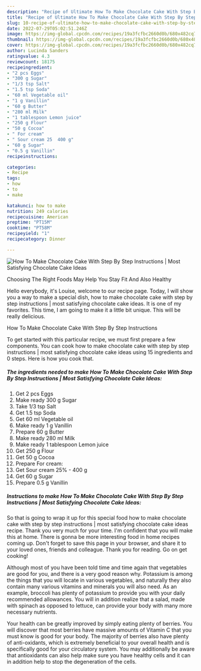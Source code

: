 ```yaml
---
description: "Recipe of Ultimate How To Make Chocolate Cake With Step By Step Instructions | Most Satisfying Chocolate Cake Ideas"
title: "Recipe of Ultimate How To Make Chocolate Cake With Step By Step Instructions | Most Satisfying Chocolate Cake Ideas"
slug: 10-recipe-of-ultimate-how-to-make-chocolate-cake-with-step-by-step-instructions-most-satisfying-chocolate-cake-ideas
date: 2022-07-29T05:02:51.246Z
image: https://img-global.cpcdn.com/recipes/19a3fcfbc2660d0b/680x482cq70/how-to-make-chocolate-cake-with-step-by-step-instructions-most-satisfying-chocolate-cake-ideas-recipe-main-photo.jpg
thumbnail: https://img-global.cpcdn.com/recipes/19a3fcfbc2660d0b/680x482cq70/how-to-make-chocolate-cake-with-step-by-step-instructions-most-satisfying-chocolate-cake-ideas-recipe-main-photo.jpg
cover: https://img-global.cpcdn.com/recipes/19a3fcfbc2660d0b/680x482cq70/how-to-make-chocolate-cake-with-step-by-step-instructions-most-satisfying-chocolate-cake-ideas-recipe-main-photo.jpg
author: Lucinda Sanders
ratingvalue: 4.3
reviewcount: 18175
recipeingredient:
- "2 pcs Eggs"
- "300 g Sugar"
- "1/3 tsp Salt"
- "1.5 tsp Soda"
- "60 ml Vegetable oil"
- "1 g Vanillin"
- "60 g Butter"
- "280 ml Milk"
- "1 tablespoon Lemon juice"
- "250 g Flour"
- "50 g Cocoa"
- " For cream"
- " Sour cream 25  400 g"
- "60 g Sugar"
- "0.5 g Vanillin"
recipeinstructions:

categories:
- Recipe
tags:
- how
- to
- make

katakunci: how to make 
nutrition: 249 calories
recipecuisine: American
preptime: "PT15M"
cooktime: "PT58M"
recipeyield: "1"
recipecategory: Dinner

---
```



![How To Make Chocolate Cake With Step By Step Instructions | Most Satisfying Chocolate Cake Ideas](https://img-global.cpcdn.com/recipes/19a3fcfbc2660d0b/680x482cq70/how-to-make-chocolate-cake-with-step-by-step-instructions-most-satisfying-chocolate-cake-ideas-recipe-main-photo.jpg)

Choosing The Right Foods May Help You Stay Fit And Also Healthy

Hello everybody, it's Louise, welcome to our recipe page. Today, I will show you a way to make a special dish, how to make chocolate cake with step by step instructions | most satisfying chocolate cake ideas. It is one of my favorites. This time, I am going to make it a little bit unique. This will be really delicious.

How To Make Chocolate Cake With Step By Step Instructions 

To get started with this particular recipe, we must first prepare a few components. You can cook how to make chocolate cake with step by step instructions | most satisfying chocolate cake ideas using 15 ingredients and 0 steps. Here is how you cook that.

<!--inarticleads1-->

##### The ingredients needed to make How To Make Chocolate Cake With Step By Step Instructions | Most Satisfying Chocolate Cake Ideas:

1. Get 2 pcs Eggs
1. Make ready 300 g Sugar
1. Take 1/3 tsp Salt
1. Get 1.5 tsp Soda
1. Get 60 ml Vegetable oil
1. Make ready 1 g Vanillin
1. Prepare 60 g Butter
1. Make ready 280 ml Milk
1. Make ready 1 tablespoon Lemon juice
1. Get 250 g Flour
1. Get 50 g Cocoa
1. Prepare  For cream:
1. Get  Sour cream 25% - 400 g
1. Get 60 g Sugar
1. Prepare 0.5 g Vanillin




<!--inarticleads2-->

##### Instructions to make How To Make Chocolate Cake With Step By Step Instructions | Most Satisfying Chocolate Cake Ideas:





So that is going to wrap it up for this special food how to make chocolate cake with step by step instructions | most satisfying chocolate cake ideas recipe. Thank you very much for your time. I'm confident that you will make this at home. There is gonna be more interesting food in home recipes coming up. Don't forget to save this page in your browser, and share it to your loved ones, friends and colleague. Thank you for reading. Go on get cooking!

Although most of you have been told time and time again that vegetables are good for you, and there is a very good reason why. Potassium is among the things that you will locate in various vegetables, and naturally they also contain many various vitamins and minerals you will also need. As an example, broccoli has plenty of potassium to provide you with your daily recommended allowances. You will in addition realize that a salad, made with spinach as opposed to lettuce, can provide your body with many more necessary nutrients.

Your health can be greatly improved by simply eating plenty of berries. You will discover that most berries have massive amounts of Vitamin C that you must know is good for your body. The majority of berries also have plenty of anti-oxidants, which is extremely beneficial to your overall health and is specifically good for your circulatory system. You may additionally be aware that antioxidants can also help make sure you have healthy cells and it can in addition help to stop the degeneration of the cells.
